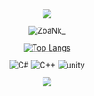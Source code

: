<div align="center">
  <img src="https://capsule-render.vercel.app/api?type=waving&color=ffc0cb&height=150&section=header&text=Trueman's%20SAVE%20DATA&fontSize=50&fontColor=ffffff" />
  
  ![ZoaNk_](https://github.com/truemanburbank/truemanburbank/assets/71928366/2e91b6ef-c79d-4a51-a966-ec1c346c43ba)
  
  [![Top Langs](https://github-readme-stats.vercel.app/api/top-langs/?username=truemanburbank&layout=compact&langs_count=3)](https://github.com/anuraghazra/github-readme-stats)

  ![C#](https://img.shields.io/badge/C%23-239120?style=for-the-badge&logo=c-sharp&logoColor=white)
  ![C++](https://img.shields.io/badge/C%2B%2B-00599C?style=for-the-badge&logo=c%2B%2B&logoColor=white)
  ![unity](https://img.shields.io/badge/Unity-100000?style=for-the-badge&logo=unity&logoColor=white)

  <img src="https://capsule-render.vercel.app/api?type=waving&color=ffc0cb&height=150&section=footer&" />
</div>

